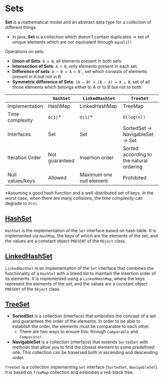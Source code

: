 # Sets
**Set** is a mathematical model and an abstract data type for a collection of different things.
* In java, **Set** is a collection which doesn't contain duplicates -> set of unique elements which are not equivalent through ```equals()```

Operations on sets:
* **Union of Sets**:  `A ∪ B`, all elements present in both sets.
* **Intersection of Sets**: `A ∩ B`, only elements present in each set.
* **Difference of sets**: `A − B = A ∩ B’`, set which consists of elements present in A but not in B.
* **Symmetric difference of Sets**: `(A – B) ∪ (B – A) = A △ B`, set of all those elements which belongs either to A or to B but not to both.

|  | `HashSet` | `LinkedHashSet` | `TreeSet` |
|----|----|-----|----|
| Implementation | HashMap | LinkedHashMap | TreeMap |
| Time complexity | `O(1)`* | `O(1)`* | `O(log(n))` |  
| Interfaces | Set | Set  | SortedSet -> NavigableSet -> Set |
| Iteration Order | Not guaranteed | Insertion order | Sorted according to the natural ordering |   
| Null values/keys | Allowed | Maximum one null element | Prohibited |

*Assuming a good hash function and a well-distributed set of keys. In the worst case, when there are many collisions, the time complexity can degrade to `O(n)`.

## [HashSet](https://docs.oracle.com/javase/8/docs/api/java/util/HashSet.html)

`HashSet` is the implementation of the `Set` interface based on hash table. It is implemented via `HashMap`, the keys of which are the elements of the set, and the values are a constant object  `PRESENT` of the `Object` class.


## [LinkedHashSet](https://docs.oracle.com/javase/8/docs/api/java/util/LinkedHashSet.html)

`LinkedHashSet` is an implementation of the `Set` interface that combines the functionality of a `HashSet` with a linked list to maintain the insertion order of its elements. It is implemented using a `LinkedHashMap`, where the keys represent the elements of the set, and the values are a constant object  `PRESENT` of the `Object` class.

## [TreeSet](https://docs.oracle.com/javase/8/docs/api/java/util/TreeSet.html)

* **SortedSet** is a collection (interface) that embodies the concept of a set and guarantees the order of the elements. In order to be able to establish the order, the elements must be comparable to each other.
    * There are two ways to ensure this: through `Comparable` and `Comparator`.
* **NavigableSet** is a collection (interface) that extends `SortedSet` with methods that allow you to find the closest element to some predefined one. This collection can be traversed both in ascending and descending order.

`TreeSet` is a collection implementing `Set` interface (`SortedSet`, `NavigableSet`). It is based on `TreeMap` collection and embodies a red-black tree.  